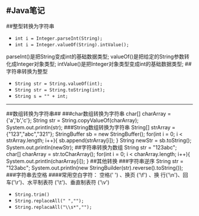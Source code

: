 ﻿#Java笔记
---
##整型转换为字符串
 - `int i = Integer.parseInt(String);`
 - `int i = Integer.valueOf(String).intValue();`

parseInt()是把String变成int的基础数据类型;
valueOf()是把给定的String参数转化成Integer对象类型;
intValue()是把Integer对象类型变成int的基础数据类型;
##字符串转换为整型

 - `String str = String.valueOf(int);`
 - `String str = String.toString(int);`
 - `String s = "" + int;`

---
##数组转换为字符串##
###char数组转换为字符串
    char[] charArray = {'a','b','c'};
    String str = String.copyValueOf(charArray);
    System.out.println(str);
###String数组转换为字符串
    String[] strArray = {"123","abc","321"};
    StringBuffer sb = new StringBuffer();
    for(int i = 0; i < strArray.length; i++){
        sb.append(strArray[i]);
    }
    String newStr = sb.toString();
    System.out.println(newStr);
##字符串转换为数组
    String str = "123abc";
    char[] charArray = str.toCharArray();
    for(int i = 0; i < charArray.length; i++){
        System.out.println(charArray[i]);
    }
##其他转换
###字符串逆序
    String str = "123abc";
    System.out.println(new StringBuilder(str).reverse().toString());
###字符串去空格
####常用空白字符：
空格(' ') 、换页 ('\f') 、换 行('\n')、回车('\r')、水平制表符 ('\t')、垂直制表符 ('\v')

 - `String.trim()`
 - `String.replaceAll(" ","");`
 - `String.replacaAll("\\s*","");`

